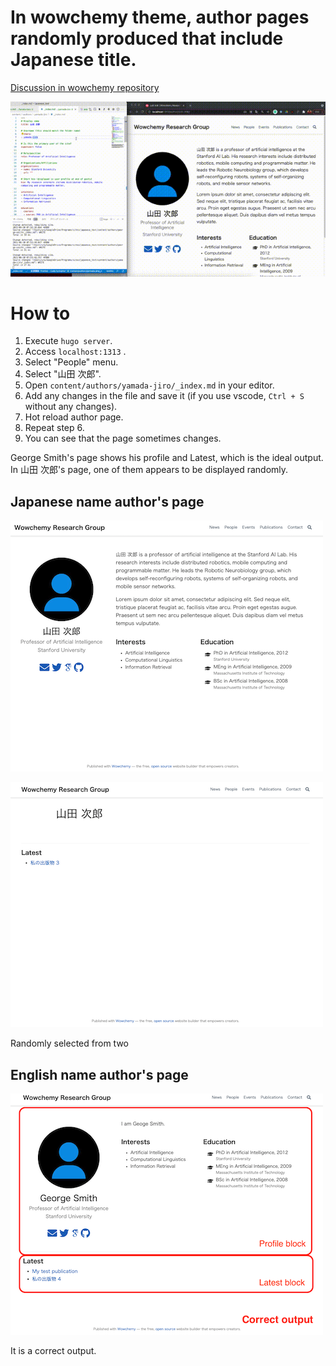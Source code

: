 # In wowchemy theme, author pages randomly produced that include Japanese title.

[Discussion in wowchemy repository](https://github.com/wowchemy/wowchemy-hugo-modules/discussions/2360#discussion-3436100)

![](random.gif)

# How to

1. Execute `hugo server`.
2. Access `localhost:1313` .
3. Select "People" menu.
4. Select "山田 次郎".
5. Open `content/authors/yamada-jiro/_index.md` in your editor.
6. Add any changes in the file and save it (if you use vscode, `Ctrl + S` without any changes).
7. Hot reload author page.
8. Repeat step 6.
9. You can see that the page sometimes changes.

George Smith's page shows his profile and Latest, which is the ideal output.
In 山田 次郎's page, one of them appears to be displayed randomly.

## Japanese name author's page

![](japanese_1.png)

![](japanese_2.png)

Randomly selected from two

## English name author's page

![](correct.png)

It is a correct output.
